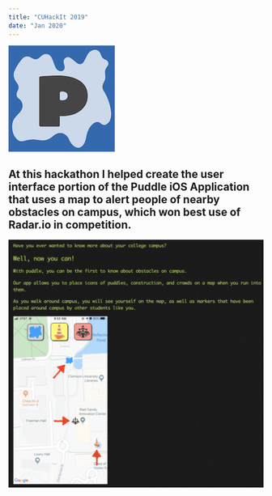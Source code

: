 ```yaml
---
title: "CUHackIt 2019"
date: "Jan 2020"
---
```


![puddlelogo](../images/logo1.png)

## At this hackathon I helped create the user interface portion of the Puddle iOS Application that uses a map to alert people of nearby obstacles on campus, which won best use of Radar.io in competition.

![puddlelogo](../images/app.png)


